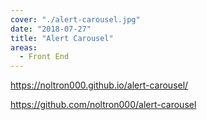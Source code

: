 ```yaml
---
cover: "./alert-carousel.jpg"
date: "2018-07-27"
title: "Alert Carousel"
areas:
  - Front End
---
```


https://noltron000.github.io/alert-carousel/

https://github.com/noltron000/alert-carousel
